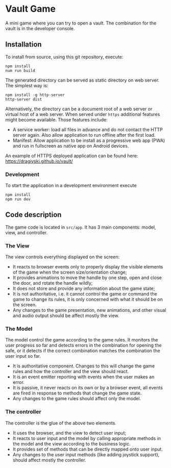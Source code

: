 # Vault Game

A mini game where you can try to open a vault. The combination for the vault is in the developer console.

## Installation

To install from source, using this git repository, execute:

```
npm install
num run build
```

The generated directory can be served as static directory on web server. The simplest way is:

```
npm install -g http-server
http-server dist
```

Alternatively, the directory can be a document root of a web server or virtual host of a web server. When served under `https` additional features might become available. Those features include:

* A service worker: load all files in advance and do not contact the HTTP server again. Also allow application to run offline after the first load.
* Manifest: Allow application to be install as a progressive web app (PWA) and run in fullscreen as native app on Android devices.

An example of HTTPS deployed application can be found here: https://dragiyski.github.io/vault/

### Development

To start the application in a development environment execute

```
npm install
npm run dev
```

## Code description

The game code is located in `src/app`. It has 3 main components: model, view, and controller.

### The View

The view controls everything displayed on the screen:

* It reacts to browser events only to properly display the visible elements of the game when the screen size/orientation change;
* It provides animations to move the handle by one step, open and close the door, and rotate the handle wildly;
* It does not store and provide any information about the game state;
* It is not authoritative, i.e. it cannot control the game or command the game to change its rules, it is only concerned with what it should be on the screen.
* Any changes to the game presentation, new animations, and other visual and audio output should be affect mostly the view.

### The Model

The model control the game according to the game rules. It monitors the user progress so far and detects errors in the combination for opening the safe, or it detects if the correct combination matches the combination the user input so far.

* It is authoritative component. Changes to this will change the game rules and how the controller and the view should react.
* It is an event emitter reporting with events when the user makes an error.
* It is passive, it never reacts on its own or by a browser event, all events are fired in response to methods that change the game state.
* Any changes to the game rules should affect only the model.

### The controller

The controller is the glue of the above two elements.

* It uses the browser, and the view to detect user input;
* It reacts to user input and the model by calling appropriate methods in the model and the view according to the business logic.
* It provides set of methods that can be directly mapped onto user input.
* Any changes to the user input methods (like adding joystick support), should affect mostly the controller.
